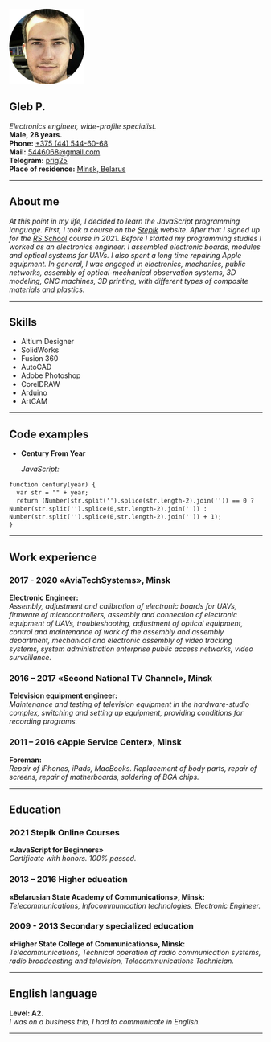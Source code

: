 ![There should be a photo here...](https://raw.githubusercontent.com/prig25/rsschool-cv/gh-pages/cv_image.png)

Gleb P.
---

*Electronics engineer, wide-profile specialist.*\
**Male, 28 years.**\
**Phone:** [+375 (44) 544-60-68](tel:+375445446068)\
**Mail:** [5446068@gmail.com](mailto:5446068@gmail.com?subject=rsschool-cv)\
**Telegram:** [prig25](https://teleg.run/prig25)\
**Place of residence:** [Minsk, Belarus](https://goo.gl/maps/gXur6U5dDNETK4RJ7)

___

About me
---

*At this point in my life, I decided to learn the JavaScript programming language. First, I took a course on the [Stepik](https://stepik.org/course/2223/syllabus) website. After that I signed up for the [RS School](https://rs.school/js/) course in 2021. Before I started my programming studies I worked as an electronics engineer. I assembled electronic boards, modules and optical systems for UAVs. I also spent a long time repairing Apple equipment. In general, I was engaged in electronics, mechanics, public networks, assembly of optical-mechanical observation systems, 3D modeling, CNC machines, 3D printing, with different types of composite materials and plastics.*

___

Skills
---
- Altium Designer
- SolidWorks
- Fusion 360
- AutoCAD
- Adobe Photoshop
- CorelDRAW
- Arduino
- ArtCAM

___

Code examples
---
- **Century From Year**

  *JavaScript:*
```
function century(year) {
  var str = "" + year;
  return (Number(str.split('').splice(str.length-2).join('')) == 0 ? Number(str.split('').splice(0,str.length-2).join('')) : Number(str.split('').splice(0,str.length-2).join('')) + 1);
}
```

___

Work experience
---
### 2017 - 2020 «AviaTechSystems», Minsk

**Electronic Engineer:**\
*Assembly, adjustment and calibration of electronic boards for UAVs, firmware of microcontrollers, assembly and connection of electronic equipment of UAVs, troubleshooting, adjustment of optical equipment, control and maintenance of work of the assembly and assembly department, mechanical and electronic assembly of video tracking systems, system administration enterprise public access networks, video surveillance.*

### 2016 – 2017  «Second National TV Channel», Minsk

**Television equipment engineer:**\
*Maintenance and testing of television equipment in the hardware-studio complex, switching and setting up equipment, providing conditions for recording programs.*

### 2011 – 2016 «Apple Service Center», Minsk

**Foreman:**\
*Repair of iPhones, iPads, MacBooks. Replacement of body parts, repair of screens, repair of motherboards, soldering of BGA chips.*

___

Education
---
### 2021 Stepik Online Courses

**«JavaScript for Beginners»**\
*Certificate with honors. 100% passed.*

### 2013 – 2016 Higher education

**«Belarusian State Academy of Communications», Minsk:**\
*Telecommunications, Infocommunication technologies, Electronic Engineer.*

### 2009 - 2013 Secondary specialized education

**«Higher State College of Communications», Minsk:**\
*Telecommunications, Technical operation of radio communication systems, radio broadcasting and television, Telecommunications Technician.*

___

English language
---
**Level: A2.**\
*I was on a business trip, I had to communicate in English.*

___





